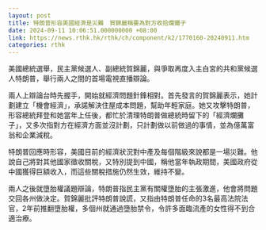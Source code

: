 ```yaml
---
layout: post
title: 特朗普形容美國經濟是災難　賀錦麗稱要為對方收拾爛攤子
date: 2024-09-11 10:06:51.000000000 +08:00
link: https://news.rthk.hk/rthk/ch/component/k2/1770160-20240911.htm
categories: rthk
---
```


美國總統選舉，民主黨候選人、副總統賀錦麗，與爭取再度入主白宮的共和黨候選人特朗普，舉行兩人之間的首場電視直播辯論。

兩人上辯論台時先握手，開始就經濟問題針鋒相對。首先發言的賀錦麗表示，她計劃建立「機會經濟」，承諾解決住屋成本問題，幫助年輕家庭。她又攻擊特朗普，形容總統拜登和她當年上任後，都忙於清理特朗普做總統時留下的「經濟爛攤子」，又多次指對方在經濟方面並沒計劃，只計劃做以前做過的事情，並為億萬富翁和企業減稅。

特朗普回應時形容，美國目前的經濟狀況對中產及每個階級來說都是一場災難。他說自己將對其他國家徵收關稅，又特別提到中國，稱他當年執政期間，美國政府從中國獲得巨額收入，而這些關稅措施仍然生效，維持不變。

兩人之後就墮胎權議題辯論，特朗普指民主黨有關權墮胎的主張激進，他會將問題交回各州做決定。賀錦麗批評特朗普說謊，又指由特朗普任命的3名最高法院法官，2年前推翻墮胎權，多個州就通過墮胎禁令，令許多面臨流產的女性得不到合適治療。
